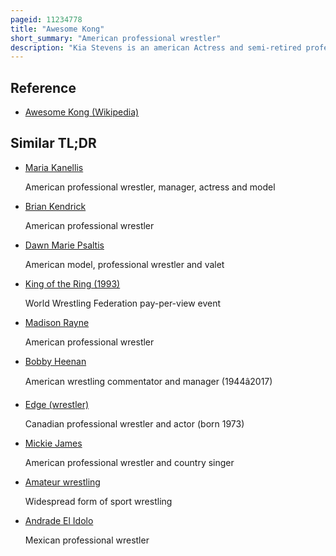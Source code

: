 ```yaml
---
pageid: 11234778
title: "Awesome Kong"
short_summary: "American professional wrestler"
description: "Kia Stevens is an american Actress and semi-retired professional Wrestler. She is best known for her Time with total Nonstop Action Wrestling/Impact Wrestling under the Ring Name Awesome Kong. She also worked with Ring of Honor, Shimmer Women Athletes, All Elite Wrestling, and with Wwe under the Ring Name Kharma."
---
```


## Reference

- [Awesome Kong (Wikipedia)](https://en.wikipedia.org/?curid=11234778)

## Similar TL;DR

- [Maria Kanellis](/tldr/en/maria-kanellis)

  American professional wrestler, manager, actress and model

- [Brian Kendrick](/tldr/en/brian-kendrick)

  American professional wrestler

- [Dawn Marie Psaltis](/tldr/en/dawn-marie-psaltis)

  American model, professional wrestler and valet

- [King of the Ring (1993)](/tldr/en/king-of-the-ring-1993)

  World Wrestling Federation pay-per-view event

- [Madison Rayne](/tldr/en/madison-rayne)

  American professional wrestler

- [Bobby Heenan](/tldr/en/bobby-heenan)

  American wrestling commentator and manager (1944â2017)

- [Edge (wrestler)](/tldr/en/edge-wrestler)

  Canadian professional wrestler and actor (born 1973)

- [Mickie James](/tldr/en/mickie-james)

  American professional wrestler and country singer

- [Amateur wrestling](/tldr/en/amateur-wrestling)

  Widespread form of sport wrestling

- [Andrade El Idolo](/tldr/en/andrade-el-idolo)

  Mexican professional wrestler
